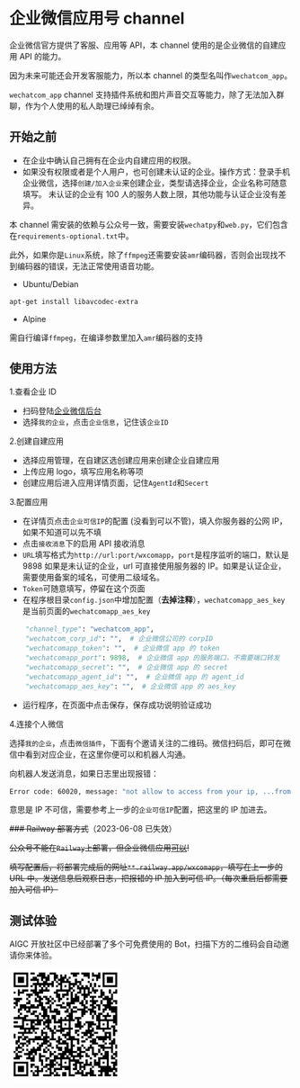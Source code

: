 # 企业微信应用号 channel

企业微信官方提供了客服、应用等 API，本 channel 使用的是企业微信的自建应用 API 的能力。

因为未来可能还会开发客服能力，所以本 channel 的类型名叫作`wechatcom_app`。

`wechatcom_app` channel 支持插件系统和图片声音交互等能力，除了无法加入群聊，作为个人使用的私人助理已绰绰有余。

## 开始之前

- 在企业中确认自己拥有在企业内自建应用的权限。
- 如果没有权限或者是个人用户，也可创建未认证的企业。操作方式：登录手机企业微信，选择`创建/加入企业`来创建企业，类型请选择企业，企业名称可随意填写。
    未认证的企业有 100 人的服务人数上限，其他功能与认证企业没有差异。

本 channel 需安装的依赖与公众号一致，需要安装`wechatpy`和`web.py`，它们包含在`requirements-optional.txt`中。

此外，如果你是`Linux`系统，除了`ffmpeg`还需要安装`amr`编码器，否则会出现找不到编码器的错误，无法正常使用语音功能。

- Ubuntu/Debian

```bash
apt-get install libavcodec-extra
```

- Alpine

需自行编译`ffmpeg`，在编译参数里加入`amr`编码器的支持

## 使用方法

1.查看企业 ID

- 扫码登陆[企业微信后台](https://work.weixin.qq.com)
- 选择`我的企业`，点击`企业信息`，记住该`企业ID`

2.创建自建应用

- 选择应用管理，在自建区选创建应用来创建企业自建应用
- 上传应用 logo，填写应用名称等项
- 创建应用后进入应用详情页面，记住`AgentId`和`Secert`

3.配置应用

- 在详情页点击`企业可信IP`的配置 (没看到可以不管)，填入你服务器的公网 IP，如果不知道可以先不填
- 点击`接收消息`下的启用 API 接收消息
- `URL`填写格式为`http://url:port/wxcomapp`，`port`是程序监听的端口，默认是 9898
    如果是未认证的企业，url 可直接使用服务器的 IP。如果是认证企业，需要使用备案的域名，可使用二级域名。
- `Token`可随意填写，停留在这个页面
- 在程序根目录`config.json`中增加配置（**去掉注释**），`wechatcomapp_aes_key`是当前页面的`wechatcomapp_aes_key`

```python
    "channel_type": "wechatcom_app",
    "wechatcom_corp_id": "",  # 企业微信公司的 corpID
    "wechatcomapp_token": "",  # 企业微信 app 的 token
    "wechatcomapp_port": 9898,  # 企业微信 app 的服务端口，不需要端口转发
    "wechatcomapp_secret": "",  # 企业微信 app 的 secret
    "wechatcomapp_agent_id": "",  # 企业微信 app 的 agent_id
    "wechatcomapp_aes_key": "",  # 企业微信 app 的 aes_key
```

- 运行程序，在页面中点击保存，保存成功说明验证成功

4.连接个人微信

选择`我的企业`，点击`微信插件`，下面有个邀请关注的二维码。微信扫码后，即可在微信中看到对应企业，在这里你便可以和机器人沟通。

向机器人发送消息，如果日志里出现报错：

```bash
Error code: 60020, message: "not allow to access from your ip, ...from ip: xx.xx.xx.xx"
```

意思是 IP 不可信，需要参考上一步的`企业可信IP`配置，把这里的 IP 加进去。

~~### Railway 部署方式~~（2023-06-08 已失效）

~~公众号不能在`Railway`上部署，但企业微信应用[可以](https://railway.app/template/-FHS--?referralCode=RC3znh)!~~

~~填写配置后，将部署完成后的网址```**.railway.app/wxcomapp```，填写在上一步的 URL 中。发送信息后观察日志，把报错的 IP 加入到可信 IP。（每次重启后都需要加入可信 IP）~~

## 测试体验

AIGC 开放社区中已经部署了多个可免费使用的 Bot，扫描下方的二维码会自动邀请你来体验。

<img width="200" src="../../docs/images/aigcopen.png">
